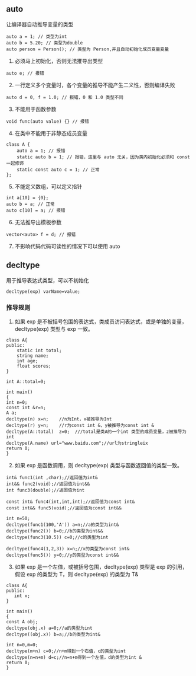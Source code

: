 ## auto
让编译器自动推导变量的类型
```
auto a = 1; // 类型为int  
auto b = 5.20; // 类型为double  
auto person = Person(); // 类型为 Person,并且自动初始化成员变量变量
```
1. 必须马上初始化，否则无法推导出类型
```
auto e; // 报错
```
2. 一行定义多个变量时，各个变量的推导不能产生二义性，否则编译失败
```
auto d = 0, f = 1.0; // 报错，0 和 1.0 类型不同
```
3. 不能用于函数参数
```
void func(auto value) {} // 报错
```
4. 在类中不能用于非静态成员变量
```
class A {
    auto a = 1; // 报错
    static auto b = 1; // 报错，这里与 auto 无关，因为类内初始化必须和 const 一起修饰
    static const auto c = 1; // 正常
};
```
5. 不能定义数组，可以定义指针
```
int a[10] = {0};
auto b = a; // 正常
auto c[10] = a; // 报错
```
6. 无法推导出模板参数
```
vector<auto> f = d; // 报错
```
7. 不影响代码代码可读性的情况下可以使用 auto
## decltype
用于推导表达式类型，可以不初始化
```
decltype(exp) varName=value;
```
### 推导规则
1. 如果 exp 是不被括号包围的表达式，类成员访问表达式，或是单独的变量，decltype(exp) 类型与 exp 一致。
```
class A{
public:
    static int total;
    string name;
    int age;
    float scores;
}
 
int A::total=0;
 
int main()
{
int n=0;
const int &r=n;
A a;
decltype(n) x=n;    //n为Int，x被推导为Int
decltype(r) y=n;    //r为const int &，y被推导为const int &
decltype(A::total)  z=0;  ///total是类A的一个int 类型的成员变量，z被推导为int
decltype(A.name) url="www.baidu.com";//url为stringleix
return 0;
}
```
2. 如果 exp 是函数调用，则 decltype(exp) 类型与函数返回值的类型一致。
```
int& func1(int ,char);//返回值为int&
int&& func2(void);//返回值为int&&
int func3(double);//返回值为int
 
const int& func4(int,int,int);//返回值为const int&
const int&& func5(void);//返回值为const int&&
 
int n=50;
decltype(func1(100,'A')) a=n;//a的类型为int&
decltype(func2()) b=0;//b的类型为int&&
decltype(func3(10.5)) c=0;//c的类型为int
 
decltype(func4(1,2,3)) x=n;//x的类型为const int&
decltype(func5()) y=0;//y的类型为const int&&
```
3. 如果 exp 是一个左值，或被括号包围，decltype(exp) 类型是 exp 的引用，假设 exp 的类型为 T，则 decltype(exp) 的类型为 T&
```
class A{
public:
   int x;
}
 
int main()
{
const A obj;
decltype(obj.x) a=0;//a的类型为int
decltype((obj.x)) b=a;//b的类型为int&
 
int n=0,m=0;
decltype(m+n) c=0;//n+m得到一个右值，c的类型为int
decltype(n=n+m) d=c;//n=n+m得到一个左值，d的类型为int &
return 0;
}
```
